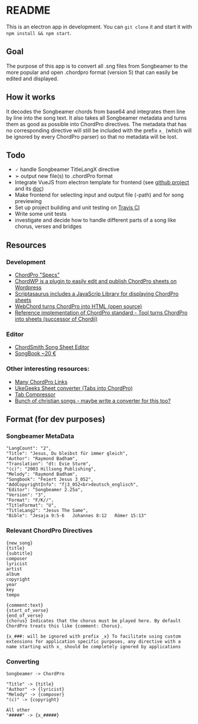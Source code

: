 # README

This is an electron app in development. You can `git clone` it and start it with `npm install && npm start`.

## Goal
The purpose of this app is to convert all .sng files from Songbeamer to the more popular and open .chordpro format (version 5) that can easily be edited and displayed.

## How it works

It decodes the Songbeamer chords from base64 and integrates them line by line into the song text. It also takes all Songbeamer metadata and turns them as good as possible into ChordPro directives. The metadata that has no corresponding directive will still be included with the prefix `x_` (which will be ignored by every ChordPro parser) so that no metadata will be lost.

## Todo
* &#128504; handle Songbeamer TitleLangX directive
* &#10146; output new file(s) to .chordPro format
* Integrate VueJS from electron template for frontend (see [github project](https://github.com/SimulatedGREG/electron-vue) and its [doc](https://simulatedgreg.gitbooks.io/electron-vue/content/en/))
* Make frontend for selecting input and output file (-path) and for song previewing
* Set up project building and unit testing on [Travis CI](https://travis-ci.org/)
* Write some unit tests
* investigate and decide how to handle different parts of a song like chorus, verses and bridges

## Resources

### Development
* [ChordPro "Specs"](http://www.chordpro.org/chordpro/v50.html)
* [ChordWP is a plugin to easily edit and publish ChordPro sheets on Wordpress](https://wordpress.org/plugins/chordwp/)
* [Scriptasaurus includes a JavaScrip Library for displaying ChordPro sheets](https://github.com/buzcarter/UkeGeeks)
* [WebChord turns ChordPro into HTML (open source)](http://webchord.sourceforge.net/)
* [Reference implementation of ChordPro standard - Tool turns ChordPro into sheets (successor of Chordii)](https://github.com/sciurius/chordpro)

### Editor
* [ChordSmith Song Sheet Editor](http://www.statistics101.net/chordsmith/)
* [SongBook ~20 €](http://linkesoft.de/songbook/order.html)

### Other interesting resources:
* [Many ChordPro Links](http://www.gfapps.com/support/chordprolinks/)
* [UkeGeeks Sheet converter (Tabs into ChordPro)](http://www.ukeskywalker.com/Tools)
* [Tab Compressor](http://www.ukeskywalker.com/Tools)
* [Bunch of christian songs - maybe write a converter for this too?](http://www.gospelmusic.org.uk/)

## Format (for dev purposes)

### Songbeamer MetaData

    "LangCount": "2",
    "Title": "Jesus, Du bleibst für immer gleich",
    "Author": "Raymond Badham",
    "Translation": "dt: Evie Sturm",
    "(c)": "2003 Hillsong Publishing",
    "Melody": "Raymond Badham",
    "Songbook": "Feiert Jesus 3_052",
    "AddCopyrightInfo": "fj3_052<br>deutsch_englisch",
    "Editor": "Songbeamer 2.25a",
    "Version": "3",
    "Format": "F/K//",
    "TitleFormat": "U",
    "TitleLang2": "Jesus The Same",
    "Bible": "Jesaja 9:5-6   Johannes 8:12   Römer 15:13"

### Relevant ChordPro Directives

    {new_song}
    {title}
    {subtitle}
    composer
    lyricist
    artist
    album
    copyright
    year
    key
    tempo

    {comment:text} 
    {start_of_verse} 
    {end_of_verse}
    {chorus} Indicates that the chorus must be played here. By default ChordPro treats this like {comment: Chorus}.

    {x_###: will be ignored with prefix _x} To facilitate using custom extensions for application specific purposes, any directive with a name starting with x_ should be completely ignored by applications 

### Converting

    Songbeamer -> ChordPro

    "Title" -> {title}
    "Author" -> {lyricist}
    "Melody" -> {composer}
    "(c)" -> {copyright}

    All other
    "#####" -> {x_#####}